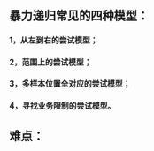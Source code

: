 ## 暴力递归常见的四种模型：
#### 1，从左到右的尝试模型；
#### 2，范围上的尝试模型；
#### 3，多样本位置全对应的尝试模型；
#### 4，寻找业务限制的尝试模型。


## 难点：
